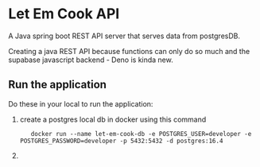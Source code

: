 # Let Em Cook API

A Java spring boot REST API server that serves data from postgresDB.

Creating a java REST API because functions can only do so much and the supabase javascript backend - Deno is kinda new.

## Run the application

Do these in your local to run the application:

1. create a postgres local db in docker using this command
   ```shell
      docker run --name let-em-cook-db -e POSTGRES_USER=developer -e POSTGRES_PASSWORD=developer -p 5432:5432 -d postgres:16.4 
    ```
2. 